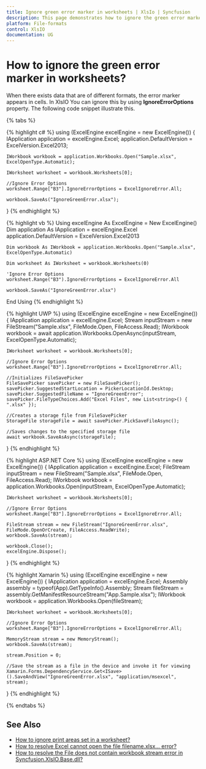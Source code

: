 ```yaml
---
title: Ignore green error marker in worksheets | XlsIo | Syncfusion
description: This page demonstrates how to ignore the green error marker in worksheets using Syncfusion .NET Excel library (XlsIO).
platform: File-formats
control: XlsIO
documentation: UG
---
```


# How to ignore the green error marker in worksheets?

When there exists data that are of different formats, the error marker appears in cells. In XlsIO You can ignore this by using **IgnoreErrorOptions** property. The following code snippet illustrate this.

{% tabs %}  

{% highlight c# %}
using (ExcelEngine excelEngine = new ExcelEngine())
{
    IApplication application = excelEngine.Excel;
    application.DefaultVersion = ExcelVersion.Excel2013;

    IWorkbook workbook = application.Workbooks.Open("Sample.xlsx", ExcelOpenType.Automatic);

    IWorksheet worksheet = workbook.Worksheets[0];

    //Ignore Error Options
    worksheet.Range["B3"].IgnoreErrorOptions = ExcelIgnoreError.All;

    workbook.SaveAs("IgnoreGreenError.xlsx");
}
{% endhighlight %}

{% highlight vb %}
Using excelEngine As ExcelEngine = New ExcelEngine()
    Dim application As IApplication = excelEngine.Excel
    application.DefaultVersion = ExcelVersion.Excel2013

    Dim workbook As IWorkbook = application.Workbooks.Open("Sample.xlsx", ExcelOpenType.Automatic)

    Dim worksheet As IWorksheet = workbook.Worksheets(0)

    'Ignore Error Options
    worksheet.Range("B3").IgnoreErrorOptions = ExcelIgnoreError.All

    workbook.SaveAs("IgnoreGreenError.xlsx")
End Using
{% endhighlight %}

{% highlight UWP %}
using (ExcelEngine excelEngine = new ExcelEngine())
{
    IApplication application = excelEngine.Excel;
    Stream inputStream = new FileStream("Sample.xlsx", FileMode.Open, FileAccess.Read);
    IWorkbook workbook = await application.Workbooks.OpenAsync(inputStream, ExcelOpenType.Automatic);

    IWorksheet worksheet = workbook.Worksheets[0];

    //Ignore Error Options
    worksheet.Range["B3"].IgnoreErrorOptions = ExcelIgnoreError.All;

    //Initializes FileSavePicker
    FileSavePicker savePicker = new FileSavePicker();
    savePicker.SuggestedStartLocation = PickerLocationId.Desktop;
    savePicker.SuggestedFileName = "IgnoreGreenError";
    savePicker.FileTypeChoices.Add("Excel Files", new List<string>() { ".xlsx" });

    //Creates a storage file from FileSavePicker
    StorageFile storageFile = await savePicker.PickSaveFileAsync();

    //Saves changes to the specified storage file
    await workbook.SaveAsAsync(storageFile);
}
{% endhighlight %}

{% highlight ASP.NET Core %}
using (ExcelEngine excelEngine = new ExcelEngine())
{
    IApplication application = excelEngine.Excel;
    FileStream inputStream = new FileStream("Sample.xlsx", FileMode.Open, FileAccess.Read);
    IWorkbook workbook = application.Workbooks.Open(inputStream, ExcelOpenType.Automatic);

    IWorksheet worksheet = workbook.Worksheets[0];

    //Ignore Error Options
    worksheet.Range["B3"].IgnoreErrorOptions = ExcelIgnoreError.All;

    FileStream stream = new FileStream("IgnoreGreenError.xlsx", FileMode.OpenOrCreate, FileAccess.ReadWrite);
    workbook.SaveAs(stream);

    workbook.Close();
    excelEngine.Dispose();
}
{% endhighlight %}

{% highlight Xamarin %}
using (ExcelEngine excelEngine = new ExcelEngine())
{
    IApplication application = excelEngine.Excel;
    Assembly assembly = typeof(App).GetTypeInfo().Assembly;
    Stream fileStream = assembly.GetManifestResourceStream("App.Sample.xlsx");
    IWorkbook workbook = application.Workbooks.Open(fileStream);

    IWorksheet worksheet = workbook.Worksheets[0];

    //Ignore Error Options
    worksheet.Range["B3"].IgnoreErrorOptions = ExcelIgnoreError.All;

    MemoryStream stream = new MemoryStream();
    workbook.SaveAs(stream);

    stream.Position = 0;

    //Save the stream as a file in the device and invoke it for viewing
    Xamarin.Forms.DependencyService.Get<ISave>().SaveAndView("IgnoreGreenError.xlsx", "application/msexcel", stream);
}
{% endhighlight %}

  {% endtabs %}  

## See Also

* [How to ignore print areas set in a worksheet?](how-to-ignore-print-areas-set-in-a-worksheet)
* [How to resolve Excel cannot open the file filename.xlsx... error?](how-to-resolve-excel-cannot-open-the-file-because-the-file-format-for-the-file-extension-is-not-valid)
* [How to resolve the File does not contain workbook stream error in Syncfusion.XlsIO.Base.dll?](how-to-resolve-the-file-does-not-contain-workbook-stream-error-in-syncfusion-xlsio-base-dll)
